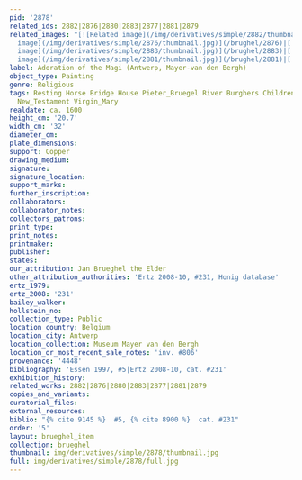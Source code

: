 ```yaml
---
pid: '2878'
related_ids: 2882|2876|2880|2883|2877|2881|2879
related_images: "[![Related image](/img/derivatives/simple/2882/thumbnail.jpg)](/brughel/2882)|[![Related
  image](/img/derivatives/simple/2876/thumbnail.jpg)](/brughel/2876)|[![Related image](/img/derivatives/simple/2880/thumbnail.jpg)](/brughel/2880)|[![Related
  image](/img/derivatives/simple/2883/thumbnail.jpg)](/brughel/2883)|[![Related image](/img/derivatives/simple/2877/thumbnail.jpg)](/brughel/2877)|[![Related
  image](/img/derivatives/simple/2881/thumbnail.jpg)](/brughel/2881)|[![Related image](/img/derivatives/simple/2879/thumbnail.jpg)](/brughel/2879)"
label: Adoration of the Magi (Antwerp, Mayer-van den Bergh)
object_type: Painting
genre: Religious
tags: Resting Horse Bridge House Pieter_Bruegel River Burghers Children Soldiers Christ
  New_Testament Virgin_Mary
realdate: ca. 1600
height_cm: '20.7'
width_cm: '32'
diameter_cm: 
plate_dimensions: 
support: Copper
drawing_medium: 
signature: 
signature_location: 
support_marks: 
further_inscription: 
collaborators: 
collaborator_notes: 
collectors_patrons: 
print_type: 
print_notes: 
printmaker: 
publisher: 
states: 
our_attribution: Jan Brueghel the Elder
other_attribution_authorities: 'Ertz 2008-10, #231, Honig database'
ertz_1979: 
ertz_2008: '231'
bailey_walker: 
hollstein_no: 
collection_type: Public
location_country: Belgium
location_city: Antwerp
location_collection: Museum Mayer van den Bergh
location_or_most_recent_sale_notes: 'inv. #806'
provenance: '4448'
bibliography: 'Essen 1997, #5|Ertz 2008-10, cat. #231'
exhibition_history: 
related_works: 2882|2876|2880|2883|2877|2881|2879
copies_and_variants: 
curatorial_files: 
external_resources: 
biblio: "{% cite 9145 %}  #5, {% cite 8900 %}  cat. #231"
order: '5'
layout: brueghel_item
collection: brueghel
thumbnail: img/derivatives/simple/2878/thumbnail.jpg
full: img/derivatives/simple/2878/full.jpg
---
```

